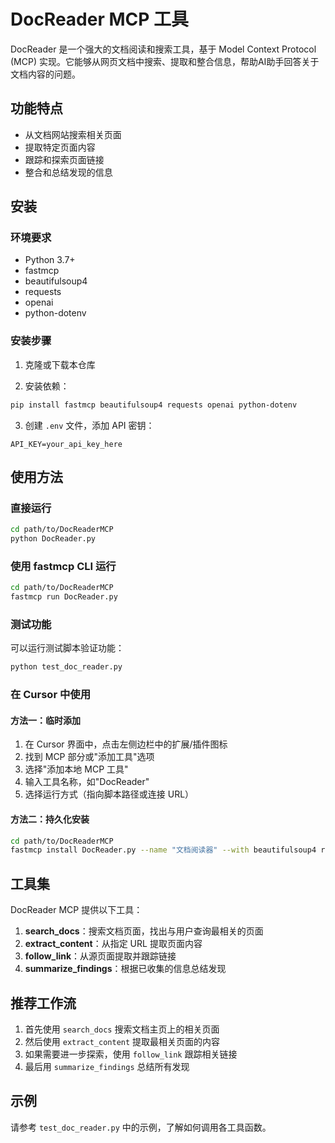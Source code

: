 # DocReader MCP 工具

DocReader 是一个强大的文档阅读和搜索工具，基于 Model Context Protocol (MCP) 实现。它能够从网页文档中搜索、提取和整合信息，帮助AI助手回答关于文档内容的问题。

## 功能特点

- 从文档网站搜索相关页面
- 提取特定页面内容
- 跟踪和探索页面链接
- 整合和总结发现的信息

## 安装

### 环境要求

- Python 3.7+
- fastmcp
- beautifulsoup4
- requests
- openai
- python-dotenv

### 安装步骤

1. 克隆或下载本仓库

2. 安装依赖：

```bash
pip install fastmcp beautifulsoup4 requests openai python-dotenv
```

3. 创建 `.env` 文件，添加 API 密钥：

```
API_KEY=your_api_key_here
```

## 使用方法

### 直接运行

```bash
cd path/to/DocReaderMCP
python DocReader.py
```

### 使用 fastmcp CLI 运行

```bash
cd path/to/DocReaderMCP
fastmcp run DocReader.py
```

### 测试功能

可以运行测试脚本验证功能：

```bash
python test_doc_reader.py
```

### 在 Cursor 中使用

#### 方法一：临时添加

1. 在 Cursor 界面中，点击左侧边栏中的扩展/插件图标
2. 找到 MCP 部分或"添加工具"选项
3. 选择"添加本地 MCP 工具"
4. 输入工具名称，如"DocReader"
5. 选择运行方式（指向脚本路径或连接 URL）

#### 方法二：持久化安装

```bash
cd path/to/DocReaderMCP
fastmcp install DocReader.py --name "文档阅读器" --with beautifulsoup4 requests openai python-dotenv
```

## 工具集

DocReader MCP 提供以下工具：

1. **search_docs**：搜索文档页面，找出与用户查询最相关的页面
2. **extract_content**：从指定 URL 提取页面内容
3. **follow_link**：从源页面提取并跟踪链接
4. **summarize_findings**：根据已收集的信息总结发现

## 推荐工作流

1. 首先使用 `search_docs` 搜索文档主页上的相关页面
2. 然后使用 `extract_content` 提取最相关页面的内容
3. 如果需要进一步探索，使用 `follow_link` 跟踪相关链接
4. 最后用 `summarize_findings` 总结所有发现

## 示例

请参考 `test_doc_reader.py` 中的示例，了解如何调用各工具函数。